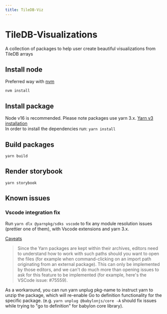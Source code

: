```yaml
---
title: TileDB-Viz
---
```


# TileDB-Visualizations
A collection of packages to help user create beautiful visualizations from TileDB arrays

## Install node
Preferred way with [nvm](https://github.com/nvm-sh/nvm#installing-and-updating)

`nvm install`

## Install package
Node v16 is recommended. Please note packages use yarn 3.x. [Yarn v3 installation](https://yarnpkg.com/getting-started/install) </br>
In order to install the dependencies run:
`yarn install`

## Build packages

`yarn build`

## Render storybook

`yarn storybook`

## Known issues
### Vscode integration fix

Run `yarn dlx @yarnpkg/sdks vscode` to fix any module resolution issues (prettier one of them), with Vscode extensions and yarn 3.x.

[Caveats](https://yarnpkg.com/getting-started/editor-sdks#caveat)

> Since the Yarn packages are kept within their archives, editors need to understand how to work with such paths should you want to open the files (for example when command-clicking on an import path originating from an external package). This can only be implemented by those editors, and we can't do much more than opening issues to ask for this feature to be implemented (for example, here's the VSCode issue: #75559).

As a workaround, you can run yarn unplug pkg-name to instruct yarn to unzip the package, which will re-enable Go to definition functionality for the specific package. (e.g. `yarn unplug @babylonjs/core -A` should fix issues while trying to "go to definition" for babylon core library).